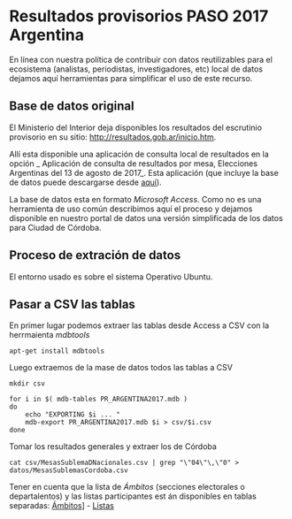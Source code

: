 # Resultados provisorios PASO 2017 Argentina

En línea con nuestra política de contribuir con datos reutilizables para el ecosistema (analistas, periodistas, investigadores, etc) local de datos dejamos aquí herramientas para simplificar el uso de este recurso.

## Base de datos original

El Ministerio del Interior deja disponibles los resultados del escrutinio provisorio en su sitio: http://resultados.gob.ar/inicio.htm.  

Allí esta disponible una aplicación de consulta local de resultados en la opción _ Aplicación de consulta de resultados por mesa, Elecciones Argentinas del 13 de agosto de 2017_. Esta aplicación (que incluye la base de datos puede descargarse desde [aquí](http://resultados.gob.ar/cdmesas/App_Consulta_Mesas-Argentina.zip)).  

La base de datos esta en formato _Microsoft Access_. Como no es una herramienta de uso común describimos aquí el proceso y dejamos disponible en nuestro portal de datos una versión simplificada de los datos para Ciudad de Córdoba.  

## Proceso de extración de datos

El entorno usado es sobre el sistema Operativo Ubuntu.

## Pasar a CSV las tablas

En primer lugar podemos extraer las tablas desde Access a CSV con la herrmaienta _mdbtools_

```
apt-get install mdbtools
```

Luego extraemos de la mase de datos todos las tablas a CSV

```
mkdir csv

for i in $( mdb-tables PR_ARGENTINA2017.mdb )
do 
    echo "EXPORTING $i ... " 
    mdb-export PR_ARGENTINA2017.mdb $i > csv/$i.csv
done
```

Tomar los resultados generales y extraer los de Córdoba

```
cat csv/MesasSublemaDNacionales.csv | grep "\"04\"\,\"0" > datos/MesasSublemasCordoba.csv
```

Tener en cuenta que la lista de _Ámbitos_ (secciones electorales o departalentos) y las listas participantes est án disponibles en tablas separadas: [Ámbitos](csv/NomAmbitos.csv)] - [Listas](csv/NomPartidos.csv)